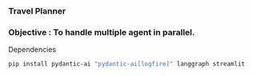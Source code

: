 ### Travel Planner
### Objective : To handle multiple agent in parallel.

Dependencies
```bash
pip install pydantic-ai "pydantic-ai[logfire]" langgraph streamlit
```

